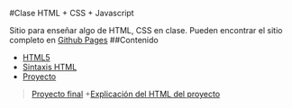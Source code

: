#Clase HTML + CSS + Javascript

Sitio para enseñar algo de HTML, CSS en clase. Pueden encontrar el sitio completo en [Github Pages](http://linkstrifer.github.io/class)
##Contenido

+ [HTML5](http://linkstrifer.github.io/class/#/section/1)
+ [Sintaxis HTML](http://linkstrifer.github.io/class/#/section/12)
+ [Proyecto](http://linkstrifer.github.io/class/#/section/21)
> [Proyecto final](http://linkstrifer.github.io/class/project)
+[Explicación del HTML del proyecto](http://linkstrifer.github.io/class/#/section/22)